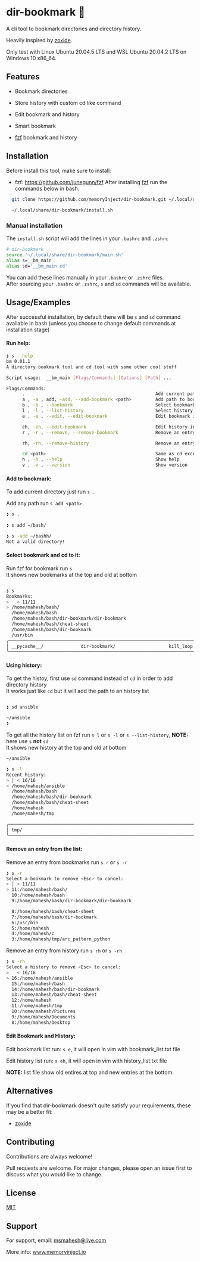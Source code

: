 
# dir-bookmark 🔖

A cli tool to bookmark directories and directory history.  


Heavily inspired by [zoxide](https://github.com/ajeetdsouza/zoxide).  

Only test with Linux Ubuntu 20.04.5 LTS and WSL Ubuntu 20.04.2 LTS on Windows 10 x86_64.


## Features

- Bookmark directories
- Store history with custom cd like command
- Edit bookmark and history
- Smart bookmark

- [fzf](https://github.com/junegunn/fzf) bookmark and history


## Installation
Before install this tool, make sure to install:
- fzf: https://github.com/junegunn/fzf
After installing [fzf](https://github.com/junegunn/fzf) run the commands below in bash.

```bash
  git clone https://github.com/memoryInject/dir-bookmark.git ~/.local/share/dir-bookmark
  
  ~/.local/share/dir-bookmark/install.sh
```
### Manual installation
The `install.sh` script will add the lines in your `.bashrc` and `.zshrc`

```bash
# dir-bookmark
source '~/.local/share/dir-bookmark/main.sh'
alias s=__bm_main
alias sd='__bm_main cd'

```
You can add these lines manually in your `.bashrc` or `.zshrc` files.   
After sourcing your `.bashrc` or `.zshrc`, `s` and `sd` commands will be available.



## Usage/Examples
After successful installation, by default there will be `s` and `sd` command available in bash (unless you choose to change default commands at installation stage)    

#### Run help:

```bash
❯ s --help
bm 0.01.1
A directory bookmark tool and cd tool with some other cool stuff

Script usage:  __bm_main [Flags/Commands] [Options] [Path] ...

Flags/Commands:
      .                                                 Add current path to bookmark: '__bm_main .'
      a , -a , add, -add, --add-bookmark <path>         Add path to bookmark works with pipes too: 'pwd | __bm_main add'
      b , -b , --bookmark                               Select bookmark and cd to it, run without any flags/commads works as well: '__bm_main'
      l , -l , --list-history                           Select history from and cd to it
      e , -e , --edit, --edit-bookmark                  Edit bookmark in vim

      eh, -eh, --edit-bookmark                          Edit history in vim
      r , -r , --remove, --remove-bookmark              Remove an entry from bookmark

      rh, -rh, --remove-history                         Remove an entry from history

      cd <path>                                         Same as cd except it will add visited path to history list and support pipe: '/home/mahesh | __bm_main cd -i'
      h , -h , --help                                   Show help
      v , -v , --version                                Show version
```

#### Add to bookmark:   
To add current directory just run `s .`     

Add any path run `s add <path>`

```bash
❯ s .
 
❯ s add ~/bash/

❯ s -add ~/bashh/
Not a valid directory!
```

#### Select bookmark and cd to it:
Run fzf for bookmark run `s`  
It shows new bookmarks at the top and old at bottom

```bash

❯ s
Bookmarks:
>   < 11/11
> /home/mahesh/bash/
  /home/mahesh/bash
  /home/mahesh/bash/dir-bookmark/dir-bookmark
  /home/mahesh/bash/cheat-sheet
  /home/mahesh/bash/dir-bookmark
  /usr/bin
╭─────────────────────────────────────────────────────────────────────────────────────╮
│ __pycache__/              dir-bookmark/                    kill_loop.sh             │
╰─────────────────────────────────────────────────────────────────────────────────────╯


```

#### Using history:


To get the histoy, first use `sd` command instead of `cd` in order to add directory history  
It works just like `cd` but it will add the path to an history list

```bash

❯ sd ansible

~/ansible
❯
```

To get all the history list on fzf run `s l` or `s -l` or `s --list-history`, **NOTE:** here use `s` **not** `sd`   
It shows new history at the top and old at bottom   
```bash
~/ansible

❯ s -l
Recent history:
> │ < 16/16
> /home/mahesh/ansible
  /home/mahesh/bash
  /home/mahesh/bash/dir-bookmark
  /home/mahesh/bash/cheat-sheet
  /home/mahesh
  /home/mahesh/tmp

╭──────────────────────────────────────────────────────────────────────────────────────────────────╮
│ tmp/                                                                                             │
╰──────────────────────────────────────────────────────────────────────────────────────────────────╯

```

#### Remove an entry from the list:   
Remove an entry from bookmarks run `s r` or  `s -r` 
```bash
❯ s -r
Select a bookmark to remove <Esc> to cancel:
> │ < 11/11
> 11:/home/mahesh/bash/
  10:/home/mahesh/bash
  9:/home/mahesh/bash/dir-bookmark/dir-bookmark

  8:/home/mahesh/bash/cheat-sheet
  7:/home/mahesh/bash/dir-bookmark
  6:/usr/bin
  5:/home/mahesh
  4:/home/mahesh/c
  3:/home/mahesh/tmp/arc_pattern_python
```

Remove an entry from history run `s rh` or  `s -rh`
```bash
❯ s -rh
Select a history to remove <Esc> to cancel:
>   < 16/16
> 16:/home/mahesh/ansible
  15:/home/mahesh/bash
  14:/home/mahesh/bash/dir-bookmark
  13:/home/mahesh/bash/cheat-sheet
  12:/home/mahesh
  11:/home/mahesh/tmp
  10:/home/mahesh/Pictures
  9:/home/mahesh/Documents
  8:/home/mahesh/Desktop
``` 

#### Edit Bookmark and History:
Edit bookmark list run: `s e`, it will open in vim with bookmark_list.txt file   

Edit history list run: `s eh`, it will open in vim with history_list.txt file

**NOTE:** list file show old entires at top and new entries at the bottom.


## Alternatives
If you find that dir-bookmark doesn't quite satisfy your requirements, these may be a better fit:
- [zoxide](https://github.com/ajeetdsouza/zoxide/)
## Contributing

Contributions are always welcome!


Pull requests are welcome. For major changes, please open an issue first to discuss what you would like to change.



## License


[MIT](https://choosealicense.com/licenses/mit/)


## Support

For support, email: msmahesh@live.com

More info: www.memoryinject.io


